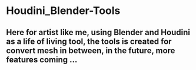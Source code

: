 # Houdini_Blender-Tools

## Here for artist like me, using Blender and Houdini as a life of living tool, the tools is created for convert mesh in between, in the future, more features coming ...
